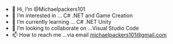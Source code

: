 - 👋 Hi, I’m @Michaelpackers101
- 👀 I’m interested in ... C# .NET and Game Creation
- 🌱 I’m currently learning ... C# .NET Unity
- 💞️ I’m looking to collaborate on ...Visual Studio Code
- 📫 How to reach me ...via email michaelpackers101@gmail.com

<!---
Michaelpackers101/Michaelpackers101 is a ✨ special ✨ repository because its `README.md` (this file) appears on your GitHub profile.
You can click the Preview link to take a look at your changes.
--->
